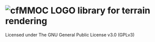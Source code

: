 # ![cfMMOC LOGO](https://github.com/cfmmoc/cfmmoc/blob/master/cfmmoc.svg) library for terrain rendering
Licensed under The GNU General Public License v3.0 (GPLv3)
